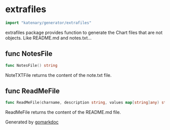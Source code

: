 <!-- Code generated by gomarkdoc. DO NOT EDIT -->

# extrafiles

``` go
import "katenary/generator/extrafiles"
```

extrafiles package provides function to generate the Chart files that
are not objects. Like README.md and notes.txt…

## func NotesFile

``` go
func NotesFile() string
```

NoteTXTFile returns the content of the note.txt file.

## func ReadMeFile

``` go
func ReadMeFile(charname, description string, values map[string]any) string
```

ReadMeFile returns the content of the README.md file.

Generated by [gomarkdoc](https://github.com/princjef/gomarkdoc)
